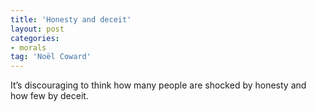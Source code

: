 ```yaml
---
title: 'Honesty and deceit'
layout: post
categories:
- morals
tag: 'Noël Coward'
---
```


It’s discouraging to think how many people are shocked by honesty and how few by deceit.